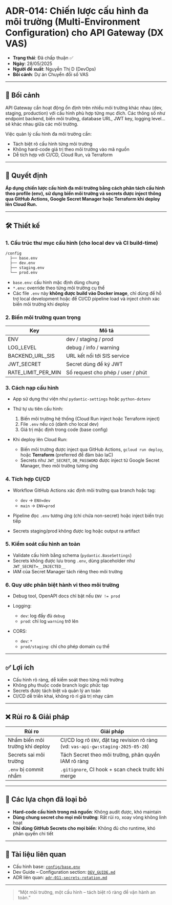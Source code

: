 # ADR-014: Chiến lược cấu hình đa môi trường (Multi-Environment Configuration) cho API Gateway (DX VAS)

* **Trạng thái**: Đã chấp thuận ✅
* **Ngày**: 28/05/2025
* **Người đề xuất**: Nguyễn Thị D (DevOps)
* **Bối cảnh**: Dự án Chuyển đổi số VAS

---

## 📌 Bối cảnh

API Gateway cần hoạt động ổn định trên nhiều môi trường khác nhau (dev, staging, production) với cấu hình phù hợp từng mục đích. Các thông số như endpoint backend, biến môi trường, database URL, JWT key, logging level... sẽ khác nhau giữa các môi trường.

Việc quản lý cấu hình đa môi trường cần:

* Tách biệt rõ cấu hình từng môi trường
* Không hard-code giá trị theo môi trường vào mã nguồn
* Dễ tích hợp với CI/CD, Cloud Run, và Terraform

---

## 🧠 Quyết định

**Áp dụng chiến lược cấu hình đa môi trường bằng cách phân tách cấu hình theo profile (env), sử dụng biến môi trường và secrets được inject thông qua GitHub Actions, Google Secret Manager hoặc Terraform khi deploy lên Cloud Run.**

---

## 🛠 Thiết kế

### 1. Cấu trúc thư mục cấu hình (cho local dev và CI build-time)

```bash
/config
  ├── base.env
  ├── dev.env
  ├── staging.env
  └── prod.env
```

* `base.env`: cấu hình mặc định dùng chung
* `*.env`: override theo từng môi trường cụ thể
* Các file `.env` này **không được build vào Docker image**, chỉ dùng để hỗ trợ local development hoặc để CI/CD pipeline load và inject chính xác biến môi trường khi deploy

### 2. Biến môi trường quan trọng

| Key                   | Mô tả                             |
| --------------------- | --------------------------------- |
| ENV                   | dev / staging / prod              |
| LOG\_LEVEL            | debug / info / warning            |
| BACKEND\_URL\_SIS     | URL kết nối tới SIS service       |
| JWT\_SECRET           | Secret dùng để ký JWT             |
| RATE\_LIMIT\_PER\_MIN | Số request cho phép / user / phút |

### 3. Cách nạp cấu hình

* App sử dụng thư viện như `pydantic-settings` hoặc `python-dotenv`
* Thứ tự ưu tiên cấu hình:

  1. Biến môi trường hệ thống (Cloud Run inject hoặc Terraform inject)
  2. File `.env` nếu có (dành cho local dev)
  3. Giá trị mặc định trong code (base config)
* Khi deploy lên Cloud Run:

  * Biến môi trường được inject qua GitHub Actions, `gcloud run deploy`, hoặc **Terraform** (preferred để đảm bảo IaC)
  * Secrets như `JWT_SECRET`, `DB_PASSWORD` được inject từ Google Secret Manager, theo môi trường tương ứng

### 4. Tích hợp CI/CD

* Workflow GitHub Actions xác định môi trường qua branch hoặc tag:

  * `dev` → `ENV=dev`
  * `main` → `ENV=prod`
* Pipeline đọc `.env` tương ứng (chỉ chứa non-secret) hoặc inject biến trực tiếp
* Secrets staging/prod không được log hoặc output ra artifact

### 5. Kiểm soát cấu hình an toàn

* Validate cấu hình bằng schema (`pydantic.BaseSettings`)
* Secrets không được lưu trong `.env`, dùng placeholder như `JWT_SECRET=__INJECTED__`
* IAM của Secret Manager tách riêng theo môi trường

### 6. Quy ước phân biệt hành vi theo môi trường

* Debug tool, OpenAPI docs chỉ bật nếu `ENV != prod`
* Logging:

  * `dev`: log đầy đủ `debug`
  * `prod`: chỉ log `warning` trở lên
* CORS:

  * `dev`: `*`
  * `prod/staging`: chỉ cho phép domain cụ thể

---

## ✅ Lợi ích

* Cấu hình rõ ràng, dễ kiểm soát theo từng môi trường
* Không phụ thuộc code branch logic phức tạp
* Secrets được tách biệt và quản lý an toàn
* CI/CD dễ triển khai, không rò rỉ giá trị nhạy cảm

---

## ❌ Rủi ro & Giải pháp

| Rủi ro                          | Giải pháp                                                                          |
| ------------------------------- | ---------------------------------------------------------------------------------- |
| Nhầm biến môi trường khi deploy | CI/CD log rõ `ENV`, đặt tag revision rõ ràng (vd: `vas-api-gw:staging-2025-05-28`) |
| Secrets sai môi trường          | Tách Secret theo môi trường, phân quyền IAM rõ ràng                                |
| `.env` bị commit nhầm           | `.gitignore`, CI hook + scan check trước khi merge                                 |

---

## 🔄 Các lựa chọn đã loại bỏ

* **Hard-code cấu hình trong mã nguồn**: Không audit được, khó maintain
* **Dùng chung secret cho mọi môi trường**: Rất rủi ro, xoay vòng không linh hoạt
* **Chỉ dùng GitHub Secrets cho mọi biến**: Không đủ cho runtime, khó phân quyền chi tiết

---

## 📎 Tài liệu liên quan

* Cấu hình base: [`config/base.env`](../../config/base.env)
* Dev Guide – Configuration section: [`DEV_GUIDE.md`](../DEV_GUIDE.md)
* ADR liên quan: [`adr-011-secrets-rotation.md`](./adr-011-secrets-rotation.md)

---

> “Một môi trường, một cấu hình – tách biệt rõ ràng để vận hành an toàn.”
